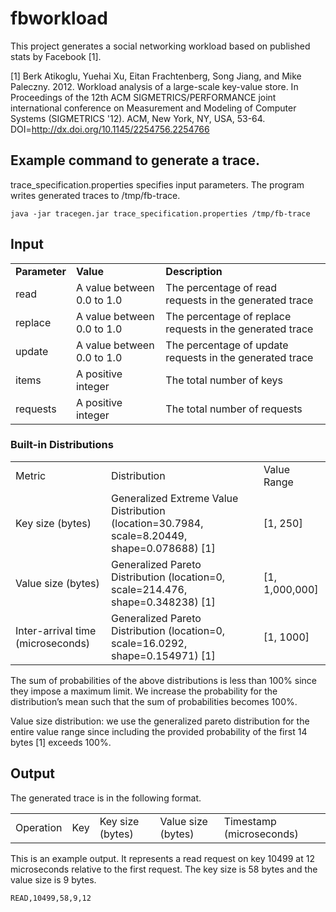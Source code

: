 # fbworkload
This project generates a social networking workload based on published stats by Facebook [1]. 

[1] Berk Atikoglu, Yuehai Xu, Eitan Frachtenberg, Song Jiang, and Mike Paleczny. 2012. Workload analysis of a large-scale key-value store. In Proceedings of the 12th ACM SIGMETRICS/PERFORMANCE joint international conference on Measurement and Modeling of Computer Systems (SIGMETRICS '12). ACM, New York, NY, USA, 53-64. DOI=http://dx.doi.org/10.1145/2254756.2254766

## Example command to generate a trace. 
trace_specification.properties specifies input parameters. The program writes generated traces to /tmp/fb-trace.
```
java -jar tracegen.jar trace_specification.properties /tmp/fb-trace
```
## Input
<table>
  <tr>
    <td><strong>Parameter</strong></td>
    <td><strong>Value</strong></td>
    <td><strong>Description</strong></td>
  </tr>
  <tr>
    <td>read</td>
    <td>A value between 0.0 to 1.0</td>
    <td>The percentage of read requests in the generated trace</td>
  </tr>
  <tr>
    <td>replace</td>
    <td>A value between 0.0 to 1.0</td>
    <td>The percentage of replace requests in the generated trace</td>
  </tr>
  <tr>
    <td>update</td>
    <td>A value between 0.0 to 1.0</td>
    <td>The percentage of update requests in the generated trace</td>
  </tr>
  <tr>
    <td>items</td>
    <td>A positive integer</td>
    <td>The total number of keys</td>
  </tr>
  <tr>
    <td>requests</td>
    <td>A positive integer</td>
    <td>The total number of requests</td>
  </tr>
</table>

### Built-in Distributions
<table>
  <tr>
    <td>Metric</td>
    <td>Distribution</td>
    <td>Value Range</td>
  </tr>
  <tr>
    <td>Key size (bytes)</td>
    <td>Generalized Extreme Value Distribution (location=30.7984, scale=8.20449, shape=0.078688) [1]</td>
    <td>[1, 250]</td>
  </tr>
  <tr>
    <td>Value size (bytes)</td>
    <td>Generalized Pareto Distribution (location=0, scale=214.476, shape=0.348238) [1]</td>
    <td>[1, 1,000,000]</td>
  </tr>
  <tr>
    <td>Inter-arrival time (microseconds)</td>
    <td>Generalized Pareto Distribution  (location=0, scale=16.0292, shape=0.154971) [1]</td>
    <td>[1, 1000]</td>
  </tr>
</table>

The sum of probabilities of the above distributions is less than 100% since they impose a maximum limit. We increase the probability for the distribution’s mean such that the sum of probabilities becomes 100%. 

Value size distribution: we use the generalized pareto distribution for the entire value range since including the provided probability of the first 14 bytes [1] exceeds 100%. 

## Output
The generated trace is in the following format. 
<table>
  <tr>
    <td>Operation</td>
        <td>Key</td>
        <td>Key size (bytes)</td>
        <td>Value size (bytes)</td>
        <td>Timestamp (microseconds)</td>
  </tr>
</table>
This is an example output. It represents a read request on key 10499 at 12 microseconds relative to the first request. The key size is 58 bytes and the value size is 9 bytes. 

```
READ,10499,58,9,12
```


